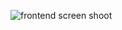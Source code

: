![frontend screen shoot](https://github.com/user-attachments/assets/4fed5ed6-7fb0-442c-8028-fc667839338a)
